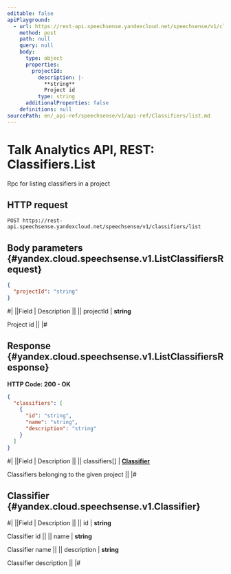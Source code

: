 ```yaml
---
editable: false
apiPlayground:
  - url: https://rest-api.speechsense.yandexcloud.net/speechsense/v1/classifiers/list
    method: post
    path: null
    query: null
    body:
      type: object
      properties:
        projectId:
          description: |-
            **string**
            Project id
          type: string
      additionalProperties: false
    definitions: null
sourcePath: en/_api-ref/speechsense/v1/api-ref/Classifiers/list.md
---
```


# Talk Analytics API, REST: Classifiers.List

Rpc for listing classifiers in a project

## HTTP request

```
POST https://rest-api.speechsense.yandexcloud.net/speechsense/v1/classifiers/list
```

## Body parameters {#yandex.cloud.speechsense.v1.ListClassifiersRequest}

```json
{
  "projectId": "string"
}
```

#|
||Field | Description ||
|| projectId | **string**

Project id ||
|#

## Response {#yandex.cloud.speechsense.v1.ListClassifiersResponse}

**HTTP Code: 200 - OK**

```json
{
  "classifiers": [
    {
      "id": "string",
      "name": "string",
      "description": "string"
    }
  ]
}
```

#|
||Field | Description ||
|| classifiers[] | **[Classifier](#yandex.cloud.speechsense.v1.Classifier)**

Classifiers belonging to the given project ||
|#

## Classifier {#yandex.cloud.speechsense.v1.Classifier}

#|
||Field | Description ||
|| id | **string**

Classifier id ||
|| name | **string**

Classifier name ||
|| description | **string**

Classifier description ||
|#